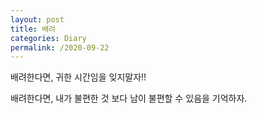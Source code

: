 ```yaml
---
layout: post
title: 배려
categories: Diary
permalink: /2020-09-22
---
```


배려한다면, 귀한 시간임을 잊지말자!!

배려한다면, 내가 불편한 것 보다 남이 불편할 수 있음을 기억하자.
